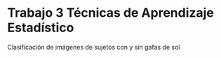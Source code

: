 # Trabajo 3 Técnicas de Aprendizaje Estadístico
Clasificación de imágenes de sujetos con y sin gafas de sol
